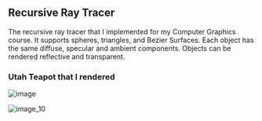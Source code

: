 ## Recursive Ray Tracer

The recursive ray tracer that I implemented for my Computer Graphics course.
It supports spheres, triangles, and Bezier Surfaces. 
Each object has the same diffuse, specular and ambient components. 
Objects can be rendered reflective and transparent.

### Utah Teapot that I rendered
![image](https://github.com/mehmetSuzer/smgl/assets/93345336/8e2a8702-09ae-42ad-829b-14a3b97d8ed7)

![image_10](https://github.com/mehmetSuzer/smgl/assets/93345336/6a9c5bc9-7473-40e2-8cb4-630ceb34d5f1)
